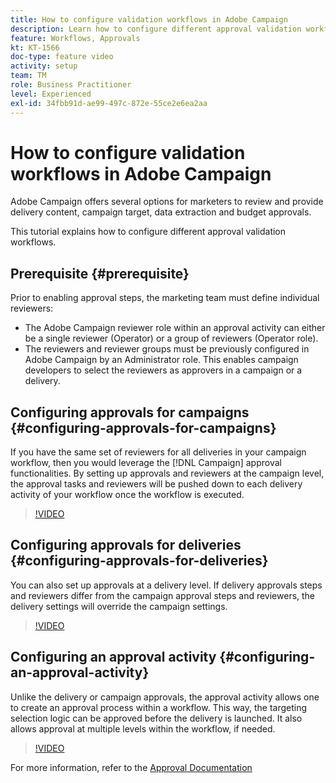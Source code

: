 ```yaml
---
title: How to configure validation workflows in Adobe Campaign
description: Learn how to configure different approval validation workflows.
feature: Workflows, Approvals
kt: KT-1566
doc-type: feature video
activity: setup
team: TM
role: Business Practitioner
level: Experienced
exl-id: 34fbb91d-ae99-497c-872e-55ce2e6ea2aa
---
```

# How to configure validation workflows in Adobe Campaign

Adobe Campaign offers several options for marketers to review and provide delivery content, campaign target, data extraction and budget approvals. 

This tutorial explains how to configure different approval validation workflows.

## Prerequisite {#prerequisite}

Prior to enabling approval steps, the marketing team must define individual reviewers:

* The Adobe Campaign reviewer role within an approval activity can either be a single reviewer (Operator) or a group of reviewers (Operator role). 
* The reviewers and reviewer groups must be previously configured in Adobe Campaign by an Administrator role. This enables campaign developers to select the reviewers as approvers in a campaign or a delivery.

## Configuring approvals for campaigns  {#configuring-approvals-for-campaigns}

If you have the same set of reviewers for all deliveries in your campaign workflow, then you would leverage the [!DNL Campaign] approval functionalities. By setting up approvals and reviewers at the campaign level, the approval tasks and reviewers will be pushed down to each delivery activity of your workflow once the workflow is executed.

>[!VIDEO](https://video.tv.adobe.com/v/25175?quality=12)

## Configuring approvals for deliveries  {#configuring-approvals-for-deliveries}

You can also set up approvals at a delivery level. If delivery approvals steps and reviewers differ from the campaign approval steps and reviewers, the delivery settings will override the campaign settings.

>[!VIDEO](https://video.tv.adobe.com/v/25176?quality=12)

## Configuring an approval activity  {#configuring-an-approval-activity}

Unlike the delivery or campaign approvals, the approval activity allows one to create an approval process within a workflow. This way, the targeting selection logic can be approved before the delivery is launched. It also allows approval at multiple levels within the workflow, if needed.

>[!VIDEO](https://video.tv.adobe.com/v/25174?quality=12)

For more information, refer to the [Approval Documentation](https://experienceleague.adobe.com/docs/campaign-classic/using/automating-with-workflows/flow-control-activities/approval.html)
